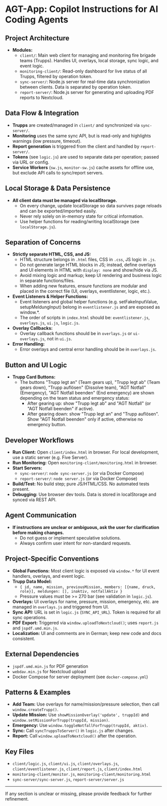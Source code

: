 # AGT-App: Copilot Instructions for AI Coding Agents

## Project Architecture
- **Modules:**
	- `client/`: Main web client for managing and monitoring fire brigade teams (Trupps). Handles UI, overlays, local storage, sync logic, and event logic.
	- `monitoring-client/`: Read-only dashboard for live status of all Trupps, filtered by operation token.
	- `sync-server/`: Node.js server for real-time data synchronization between clients. Data is separated by operation token.
	- `report-server/`: Node.js server for generating and uploading PDF reports to Nextcloud.

## Data Flow & Integration
- **Trupps** are created/managed in `client/` and synchronized via `sync-server/`.
- **Monitoring** uses the same sync API, but is read-only and highlights warnings (low pressure, timeout).
- **Report generation** is triggered from the client and handled by `report-server/`.
- **Tokens** (see `logic.js`) are used to separate data per operation; passed via URL or config.
- **Service Workers** (`sw.js`, `monitor-sw.js`) cache assets for offline use, but exclude API calls to sync/report servers.

## Local Storage & Data Persistence
- **All client data must be managed via localStorage.**
  - On every change, update localStorage so data survives page reloads and can be exported/imported easily.
  - Never rely solely on in-memory state for critical information.
  - Use helper functions for reading/writing localStorage (see `localStorage.js`).

## Separation of Concerns
- **Strictly separate HTML, CSS, and JS:**
  - HTML structure belongs in `.html` files, CSS in `.css`, JS logic in `.js`.
  - Do not generate large HTML blocks in JS; instead, define overlays and UI elements in HTML with `display: none` and show/hide via JS.
  - Avoid mixing logic and markup; keep UI rendering and business logic in separate functions/files.
  - When adding new features, ensure functions are modular and placed in the correct file (UI, overlays, eventlistener, logic, etc.).
- **Event Listeners & Helper Functions:**
  - Event listeners and global helper functions (e.g. setFakeInputValue, setupMeldungInput) belong in `eventlistener.js` and are exposed as window.*.
  - The order of scripts in `index.html` should be: `eventlistener.js`, `overlays.js`, `ui.js`, `logic.js`.
- **Overlay Callbacks:**
  - Overlay callback functions should be in `overlays.js` or `ui-overlays.js`, not in `ui.js`.
- **Error Handling:**
  - Error overlays and central error handling should be in `overlays.js`.

## Button and UI Logic
- **Trupp Card Buttons:**
  - The buttons "Trupp legt an" (Team gears up), "Trupp legt ab" (Team gears down), "Trupp auflösen" (Dissolve team), "AGT Notfall" (Emergency), "AGT Notfall beenden" (End emergency) are shown depending on the team status and emergency status:
    - After gearing up: show "Trupp legt ab" and "AGT Notfall" (or "AGT Notfall beenden" if active).
    - After gearing down: show "Trupp legt an" and "Trupp auflösen". Show "AGT Notfall beenden" only if active, otherwise no emergency button.

## Developer Workflows
- **Run Client:** Open `client/index.html` in browser. For local development, use a static server (e.g. Five Server).
- **Run Monitoring:** Open `monitoring-client/monitoring.html` in browser.
- **Start Servers:**
	- `sync-server/`: `node sync-server.js` (or via Docker Compose)
	- `report-server/`: `node server.js` (or via Docker Compose)
- **Build/Test:** No build step; pure JS/HTML/CSS. No automated tests present.
- **Debugging:** Use browser dev tools. Data is stored in localStorage and synced via REST API.

## Agent Communication
- **If instructions are unclear or ambiguous, ask the user for clarification before making changes.**
  - Do not guess or implement speculative solutions.
  - Always confirm user intent for non-standard requests.

## Project-Specific Conventions
- **Global Functions:** Most client logic is exposed via `window.*` for UI event handlers, overlays, and event logic.
- **Trupp Data Model:**
	- `{ id, name, mission, previousMission, members: [{name, druck, role}], meldungen: [], inaktiv, notfallAktiv }`
	- Pressure values must be >= 270 bar (see validation in `logic.js`).
- **Overlays:** UI overlays for name, pressure, mission, emergency, etc. are managed in `overlays.js` and triggered from UI.
- **Sync API:** URL is set in `logic.js` (`SYNC_API_URL`). Token is required for all sync operations.
- **PDF Export:** Triggered via `window.uploadToNextcloud()`; uses `report.js` and `jspdf.umd.min.js`.
- **Localization:** UI and comments are in German; keep new code and docs consistent.

## External Dependencies
- `jspdf.umd.min.js` for PDF generation
- `webdav.min.js` for Nextcloud upload
- Docker Compose for server deployment (see `docker-compose.yml`)

## Patterns & Examples
- **Add Team:** Use overlays for name/mission/pressure selection, then call `window.createTrupp()`.
- **Update Mission:** Use `showMissionOverlay('update', truppId)` and `window.setMissionForTrupp(truppId, mission)`.
- **Emergency:** Use `window.toggleNotfallForTrupp(truppId, aktiv)`.
- **Sync:** Call `syncTruppsToServer()` in `logic.js` after changes.
- **Report:** Call `window.uploadToNextcloud()` after the operation.

## Key Files
- `client/logic.js`, `client/ui.js`, `client/overlays.js`, `client/eventlistener.js`, `client/report.js`, `client/index.html`
- `monitoring-client/monitor.js`, `monitoring-client/monitoring.html`
- `sync-server/sync-server.js`, `report-server/server.js`

---
If any section is unclear or missing, please provide feedback for further refinement.

